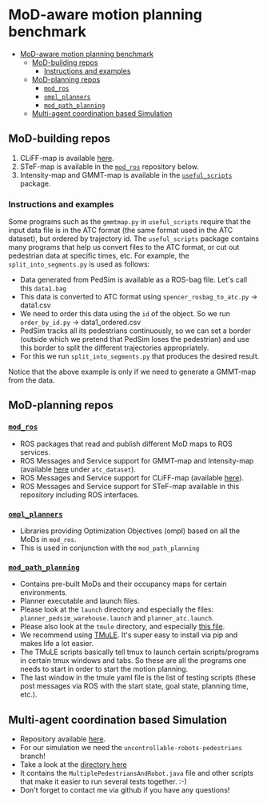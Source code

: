 # MoD-aware motion planning benchmark
- [MoD-aware motion planning benchmark](#mod-aware-motion-planning-benchmark)
  - [MoD-building repos](#mod-building-repos)
    - [Instructions and examples](#instructions-and-examples)
  - [MoD-planning repos](#mod-planning-repos)
    - [`mod_ros`](#mod_ros)
    - [`ompl_planners`](#ompl_planners)
    - [`mod_path_planning`](#mod_path_planning)
  - [Multi-agent coordination based Simulation](#multi-agent-coordination-based-simulation)

## MoD-building repos

1. CLiFF-map is available [here](https://github.com/tkucner/CLiFF-map-matlab).
2. STeF-map is available in the [`mod_ros`](https://github.com/ksatyaki/mod_ros) repository below.
3. Intensity-map and GMMT-map is available in the [`useful_scripts`](https://gitsvn-nt.oru.se/ksatyaki/useful_scripts) package.

### Instructions and examples
Some programs such as the `gmmtmap.py` in `useful_scripts` require that the input data file is in the ATC format (the same format used in the ATC dataset), but ordered by trajectory id.
The `useful_scripts` package contains many programs that help us convert files to the ATC format, or cut out pedestrian data at specific times, etc.
For example, the `split_into_segments.py` is used as follows: 
 - Data generated from PedSim is available as a ROS-bag file. Let's call this `data1.bag`
 - This data is converted to ATC format using `spencer_rosbag_to_atc.py` &rarr; data1.csv
 - We need to order this data using the `id` of the object. So we run `order_by_id.py` &rarr; data1_ordered.csv
 - PedSim tracks all its pedestrians continuously, so we can set a border (outside which we pretend that PedSim loses the pedestrian) and use this border to split the different trajectories appropriately.
 - For this we run `split_into_segments.py` that produces the desired result. 

Notice that the above example is only if we need to generate a GMMT-map from the data. 
   

## MoD-planning repos

### [`mod_ros`](https://github.com/ksatyaki/mod_ros)

- ROS packages that read and publish different MoD maps to ROS services. 
- ROS Messages and Service support for GMMT-map and Intensity-map (available [here](https://gitsvn-nt.oru.se/ksatyaki/useful_scripts) under `atc_dataset`).
- ROS Messages and Service support for CLiFF-map (available [here](https://github.com/tkucner/CLiFF-map-matlab)).
- ROS Messages and Service support for STeF-map available in this repository including ROS interfaces.

### [`ompl_planners`](https://github.com/ksatyaki/ompl_planners)

- Libraries providing Optimization Objectives (ompl) based on all the MoDs in `mod_ros`.
- This is used in conjunction with the `mod_path_planning`

### [`mod_path_planning`](https://github.com/ksatyaki/mod_path_planning)

- Contains pre-built MoDs and their occupancy maps for certain environments.
- Planner executable and launch files. 
- Please look at the `launch` directory and especially the files: `planner_pedsim_warehouse.launch` and `planner_atc.launch`.
- Please also look at the `tmule` directory, and especially [this file](https://github.com/ksatyaki/mod_path_planning/blob/master/tmule/tests-all.yaml). 
- We recommend using [TMuLE](https://github.com/marc-hanheide/TMuLE). It's super easy to install via pip and makes life a lot easier. 
- The TMuLE scripts basically tell tmux to launch certain scripts/programs in certain tmux windows and tabs. So these are all the programs one needs to start in order to start the motion planning. 
- The last window in the tmule yaml file is the list of testing scripts (these post messages via ROS with the start state, goal state, planning time, etc.).


## Multi-agent coordination based Simulation

- Repository available [here](https://github.com/FedericoPecora/coordination_oru).
- For our simulation we need the `uncontrollable-robots-pedestrians` branch!
- Take a look at the [directory here](https://github.com/FedericoPecora/coordination_oru/tree/uncontrollable-robots-pedestrians/src/main/java/se/oru/coordination/coordination_oru/tests/testsPedestrians)
- It contains the `MultiplePedestriansAndRobot.java` file and other scripts that make it easier to run several tests together. :-)
- Don't forget to contact me via github if you have any questions! 
